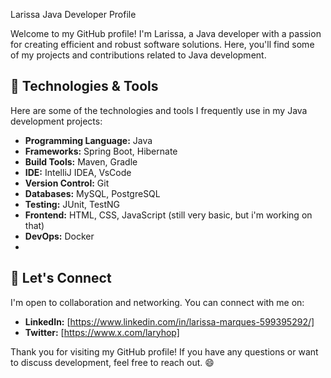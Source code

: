Larissa Java Developer Profile

Welcome to my GitHub profile! I'm Larissa, a Java developer with a passion for creating efficient and robust software solutions. Here, you'll find some of my projects and contributions related to Java development.

## 🔧 Technologies & Tools

Here are some of the technologies and tools I frequently use in my Java development projects:

- **Programming Language:** Java
- **Frameworks:** Spring Boot, Hibernate
- **Build Tools:** Maven, Gradle
- **IDE:** IntelliJ IDEA, VsCode
- **Version Control:** Git
- **Databases:** MySQL, PostgreSQL
- **Testing:** JUnit, TestNG
- **Frontend:** HTML, CSS, JavaScript (still very basic, but i'm working on that)
- **DevOps:** Docker
- 

## 🤝 Let's Connect

I'm open to collaboration and networking. You can connect with me on:

- **LinkedIn:** [https://www.linkedin.com/in/larissa-marques-599395292/]
- **Twitter:** [https://www.x.com/laryhop]




Thank you for visiting my GitHub profile! If you have any questions or want to discuss development, feel free to reach out. 😄




<!---
Laryhop/Laryhop is a ✨ special ✨ repository because its `README.md` (this file) appears on your GitHub profile.
You can click the Preview link to take a look at your changes.
--->
